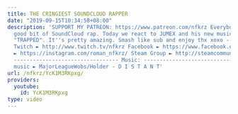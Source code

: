 ```yaml
---
title: THE CRINGIEST SOUNDCLOUD RAPPER
date: "2019-09-15T10:34:58+08:00"
description: 'SUPPORT MY PATREON: https://www.patreon.com/nfkrz Everybody loves a
  good bit of SoundCloud rap. Today we react to JUMEX and his new music video for
  "TRAPPED". It''s pretty amazing. Smash like sub and enjoy thx xoxo ---------------------------------
  Twitch ► http://www.twitch.tv/nfkrz Facebook ► https://www.facebook.com/NFKRZ1 Instagram
  ► https://instagram.com/roman_nfkrz/ Steam Group ► http://steamcommunity.com/groups/nfkrzgroup
  --------------------------------- Music: --------------------------------- Outro
  music ► MajorLeagueWobs/Holder - D I S T A N T'
url: /nfkrz/YcK1M3RKpxg/
providers:
  youtube:
    id: YcK1M3RKpxg
type: video
---
```

